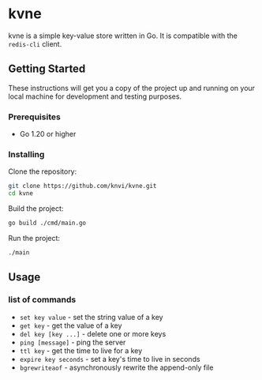 # kvne

kvne is a simple key-value store written in Go. It is compatible with the `redis-cli` client.

## Getting Started

These instructions will get you a copy of the project up and running on your local machine for development and testing purposes.

### Prerequisites

- Go 1.20 or higher

### Installing

Clone the repository:

```sh
git clone https://github.com/knvi/kvne.git
cd kvne
```

Build the project:

```sh
go build ./cmd/main.go
```

Run the project:

```sh
./main
```

## Usage

### list of commands
- `set key value` - set the string value of a key
- `get key` - get the value of a key
- `del key [key ...]` - delete one or more keys
- `ping [message]` - ping the server
- `ttl key` - get the time to live for a key
- `expire key seconds` - set a key's time to live in seconds
- `bgrewriteaof` - asynchronously rewrite the append-only file